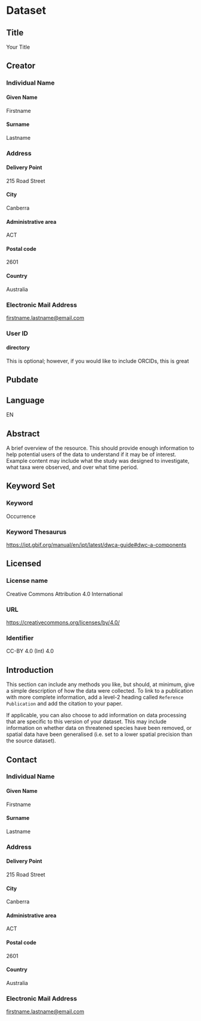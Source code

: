 <!--
This is a metadata template in .Rmd format, which has been formatted such that 
it can render either to the `output` specified in the yaml section (above) AND 
to Ecological Metadata language (EML) using the {delma} R package. Sections can 
be added, re-arranged or removed to suit the dataset being described. Some 
features to be aware of:

- Headings are converted to camelCase for use as EML tags
- Header level sets the degree of nestedness for those tags
- Code blocks whose `label` corresponds to a supplied EML tag are used to set 
  attributes for that tag using `list()`

You can delete this section if you want. See https://delma.ala.org.au for 
software information or https://eml.ecoinformatics.org for information on EML.
-->

# Dataset

## Title
Your Title

## Creator
<!-- The 'creator' element provides the full name of the person, organization, 
or position who created the resource. The list of creators for a resource 
represent the people and organizations who should be cited for the resource.-->

### Individual Name

#### Given Name
Firstname

#### Surname
Lastname

### Address

#### Delivery Point
215 Road Street

#### City
Canberra

#### Administrative area
ACT

#### Postal code
2601

#### Country
Australia

### Electronic Mail Address
firstname.lastname@email.com

### User ID
#### directory
This is optional; however, if you would like to include ORCIDs, this is great

## Pubdate
<!-- This will be filled in when you write the eml-->

## Language
EN

## Abstract
A brief overview of the resource. This should provide enough information to help 
potential users of the data to understand if it may be of interest. Example 
content may include what the study was designed to investigate, what taxa were 
observed, and over what time period.

## Keyword Set

### Keyword
Occurrence

### Keyword Thesaurus
https://ipt.gbif.org/manual/en/ipt/latest/dwca-guide#dwc-a-components


## Licensed

### License name
Creative Commons Attribution 4.0 International

### URL
https://creativecommons.org/licenses/by/4.0/

### Identifier
CC-BY 4.0 (Int) 4.0


## Introduction
This section can include any methods you like, but should, at minimum, give a 
simple description of how the data were collected. To link to a publication with 
more complete information, add a level-2 heading called `Reference Publication` 
and add the citation to your paper.

If applicable, you can also choose to add information on data processing that 
are specific to this version of your dataset. This may include information on 
whether data on threatened species have been removed, or spatial data have been 
generalised (i.e. set to a lower spatial precision than the source dataset).


## Contact
<!-- The contact field contains contact information for this dataset. This is 
the person or institution to contact with questions about the use, 
interpretation of a data set.-->

### Individual Name

#### Given Name
Firstname

#### Surname
Lastname

### Address

#### Delivery Point
215 Road Street

#### City
Canberra

#### Administrative area
ACT

#### Postal code
2601

#### Country
Australia

### Electronic Mail Address
firstname.lastname@email.com